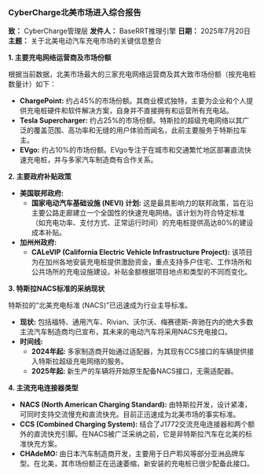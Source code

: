 
### **CyberCharge北美市场进入综合报告**

**致：** CyberCharge管理层
**发件人：** BaseRRT推理引擎
**日期：** 2025年7月20日
**主题：** 关于北美电动汽车充电市场的关键信息整合

**1. 主要充电网络运营商及市场份额**

根据当前数据，北美市场最大的三家充电网络运营商及其大致市场份额（按充电桩数量计）如下：

*   **ChargePoint:** 约占45%的市场份额。其商业模式独特，主要为企业和个人提供充电桩硬件和软件解决方案，自身并不直接拥有和运营所有充电站。
*   **Tesla Supercharger:** 约占25%的市场份额。特斯拉的超级充电网络以其广泛的覆盖范围、高功率和无缝的用户体验而闻名，此前主要服务于特斯拉车主。
*   **EVgo:** 约占10%的市场份额。EVgo专注于在城市和交通繁忙地区部署直流快速充电桩，并与多家汽车制造商有合作关系。

**2. 主要政府补贴政策**

*   **美国联邦政府:**
    *   **国家电动汽车基础设施 (NEVI) 计划:** 这是最具影响力的联邦政策，旨在沿主要公路走廊建立一个全国性的快速充电网络。该计划为符合特定标准（如充电功率、支付方式、正常运行时间）的充电桩提供高达80%的建设成本补贴。
*   **加州州政府:**
    *   **CALeVIP (California Electric Vehicle Infrastructure Project):** 该项目为在加州各地安装充电桩提供激励资金，重点支持多户住宅、工作场所和公共场所的充电设施建设。补贴金额根据项目地点和类型的不同而变化。

**3. 特斯拉NACS标准的采纳现状**

特斯拉的“北美充电标准 (NACS)”已迅速成为行业主导标准。

*   **现状:** 包括福特、通用汽车、Rivian、沃尔沃、梅赛德斯-奔驰在内的绝大多数主流汽车制造商均已宣布，其未来的电动汽车将采用NACS充电接口。
*   **时间线:**
    *   **2024年起:** 多家制造商开始通过适配器，为其现有CCS接口的车辆提供接入特斯拉超级充电网络的服务。
    *   **2025年起:** 新生产的车辆将开始原生配备NACS接口，无需适配器。

**4. 主流充电连接器类型**

*   **NACS (North American Charging Standard):** 由特斯拉开发，设计紧凑，可同时支持交流慢充和直流快充。目前正迅速成为北美市场的事实标准。
*   **CCS (Combined Charging System):** 结合了J1772交流充电连接器和两个额外的直流快充引脚。在NACS被广泛采纳之前，它是非特斯拉汽车在北美的标准快充方案。
*   **CHAdeMO:** 由日本汽车制造商开发，主要用于日产聆风等部分亚洲品牌车型。在北美，其市场份额正在迅速萎缩，新安装的充电桩已很少配备此接口。
